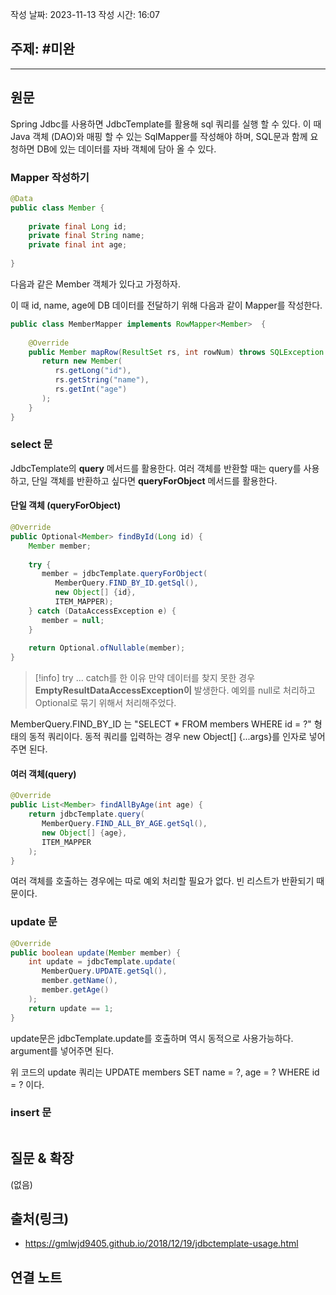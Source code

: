 작성 날짜: 2023-11-13
작성 시간: 16:07

## 주제: #미완

----
## 원문

Spring Jdbc를 사용하면 JdbcTemplate를 활용해 sql 쿼리를 실행 할 수 있다. 이 때 Java 객체 (DAO)와 매핑 할 수 있는 SqlMapper를 작성해야 하며, SQL문과 함께 요청하면 DB에 있는 데이터를 자바 객체에 담아 올 수 있다.


### Mapper 작성하기

```java
@Data  
public class Member {  
  
    private final Long id;  
    private final String name;  
    private final int age;  
  
}
```

다음과 같은 Member 객체가 있다고 가정하자. 

이 때 id, name, age에 DB 데이터를 전달하기 위해 다음과 같이 Mapper를 작성한다.

```java
public class MemberMapper implements RowMapper<Member>  {  
  
    @Override  
    public Member mapRow(ResultSet rs, int rowNum) throws SQLException {  
       return new Member(  
          rs.getLong("id"),  
          rs.getString("name"),  
          rs.getInt("age")  
       );  
    }  
}
```

### select 문

JdbcTemplate의 **query** 메서드를 활용한다.  여러 객체를 반환할 때는 query를 사용하고, 단일 객체를 반환하고 싶다면 **queryForObject** 메서드를 활용한다.

#### 단일 객체 (queryForObject)
```java
@Override  
public Optional<Member> findById(Long id) {  
    Member member;  
  
    try {  
       member = jdbcTemplate.queryForObject(  
          MemberQuery.FIND_BY_ID.getSql(),  
          new Object[] {id},  
          ITEM_MAPPER);  
    } catch (DataAccessException e) {  
       member = null;  
    }  
  
    return Optional.ofNullable(member);  
}
```

>[!info] try ... catch를 한 이유
>만약 데이터를 찾지 못한 경우 **EmptyResultDataAccessException이** 발생한다.  예외를 null로 처리하고 Optional로 묶기 위해서 처리해주었다.

MemberQuery.FIND_BY_ID 는 "SELECT * FROM members WHERE id = ?" 형태의 동적 쿼리이다.
동적 쿼리를 입력하는 경우 new Object[] {...args}를 인자로 넣어주면 된다. 

#### 여러 객체(query)
```java
@Override  
public List<Member> findAllByAge(int age) {  
    return jdbcTemplate.query(  
       MemberQuery.FIND_ALL_BY_AGE.getSql(),  
       new Object[] {age},  
       ITEM_MAPPER  
    );  
}
```

여러 객체를 호출하는 경우에는 따로 예외 처리할 필요가 없다. 빈 리스트가 반환되기 때문이다.

### update 문

```java
@Override  
public boolean update(Member member) {  
    int update = jdbcTemplate.update(  
       MemberQuery.UPDATE.getSql(),  
       member.getName(),  
       member.getAge()  
    );  
    return update == 1;  
}
```

update문은 jdbcTemplate.update를 호출하며 역시 동적으로 사용가능하다. argument를 넣어주면 된다.

위 코드의 update 쿼리는 UPDATE members SET name = ?, age = ? WHERE id = ? 이다.

### insert 문

```java

```

## 질문 & 확장

(없음)

## 출처(링크)
- https://gmlwjd9405.github.io/2018/12/19/jdbctemplate-usage.html

## 연결 노트










